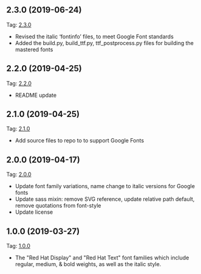 ## 2.3.0 (2019-06-24)
Tag: [2.3.0](https://github.com/RedHatOfficial/RedHatFont/commits/2.3.0)

- Revised the italic ‘fontinfo’ files, to meet Google Font standards
- Added the build.py, build_ttf.py, ttf_postprocess.py files for building the mastered fonts

## 2.2.0 (2019-04-25)
Tag: [2.2.0](https://github.com/RedHatOfficial/RedHatFont/commits/2.2.0)

- README update

## 2.1.0 (2019-04-25)
Tag: [2.1.0](https://github.com/RedHatOfficial/RedHatFont/commits/2.1.0)

- Add source files to repo to to support Google Fonts

## 2.0.0 (2019-04-17)
Tag: [2.0.0](https://github.com/RedHatOfficial/RedHatFont/commits/2.0.0)

- Update font family variations, name change to italic versions for Google fonts
- Update sass mixin: remove SVG reference, update relative path default, remove quotations from font-style
- Update license

## 1.0.0 (2019-03-27)
Tag: [1.0.0](https://github.com/RedHatOfficial/RedHatFont/commits/1.0.0)

- The "Red Hat Display" and "Red Hat Text" font families which include regular, medium, & bold weights, as well as the italic style.

